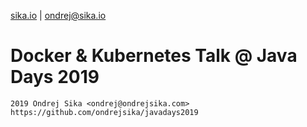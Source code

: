 [sika.io](https://sika.io) | <ondrej@sika.io>

# Docker & Kubernetes Talk @ Java Days 2019

    2019 Ondrej Sika <ondrej@ondrejsika.com>
    https://github.com/ondrejsika/javadays2019
